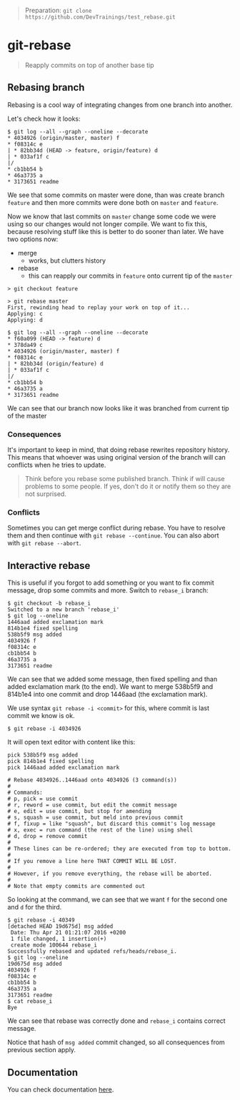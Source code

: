 > Preparation: `git clone https://github.com/DevTrainings/test_rebase.git`

git-rebase
==========

> Reapply commits on top of another base tip

Rebasing branch
---------------

Rebasing is a cool way of integrating changes from one branch into another.

Let's check how it looks:

	$ git log --all --graph --oneline --decorate
	* 4034926 (origin/master, master) f
	* f08314c e
	| * 82bb34d (HEAD -> feature, origin/feature) d
	| * 033af1f c
	|/  
	* cb1bb54 b
	* 46a3735 a
	* 3173651 readme

We see that some commits on master were done, than was create branch `feature` and then more commits were done both on `master` and `feature`.

Now we know that last commits on `master` change some code we were using so our changes would not longer compile. We want to fix this, because resolving stuff like this is better to do sooner than later. We have two options now:

* merge
	* works, but clutters history
* rebase
	* this can reapply our commits in `feature` onto current tip of the `master`

```
> git checkout feature
```

```
> git rebase master
First, rewinding head to replay your work on top of it...
Applying: c
Applying: d
```

```
$ git log --all --graph --oneline --decorate
* f60a099 (HEAD -> feature) d
* 378da49 c
* 4034926 (origin/master, master) f
* f08314c e
| * 82bb34d (origin/feature) d
| * 033af1f c
|/  
* cb1bb54 b
* 46a3735 a
* 3173651 readme
```

We can see that our branch now looks like it was branched from current tip of the master

### Consequences

It's important to keep in mind, that doing rebase rewrites repository history. This means that whoever was using original version of the branch will can conflicts when he tries to update.

> Think before you rebase some published branch. Think if will cause problems to some people. If yes, don't do it or notify them so they are not surprised.

### Conflicts

Sometimes you can get merge conflict during rebase. You have to resolve them and then continue with `git rebase --continue`. You can also abort with `git rebase --abort`.

Interactive rebase
-----------------

This is useful if you forgot to add something or you want to fix commit message, drop some commits and more. Switch to `rebase_i` branch:

	$ git checkout -b rebase_i
	Switched to a new branch 'rebase_i'
	$ git log --oneline
	1446aad added exclamation mark
	814b1e4 fixed spelling
	538b5f9 msg added
	4034926 f
	f08314c e
	cb1bb54 b
	46a3735 a
	3173651 readme

We can see that we added some message, then fixed spelling and than added exclamation mark (to the end). We want to merge 538b5f9 and 814b1e4 into one commit and drop 1446aad (the exclamation mark).

We use syntax `git rebase -i <commit>` for this, where commit is last commit we know is ok.

	$ git rebase -i 4034926

It will open text editor with content like this:

	pick 538b5f9 msg added
	pick 814b1e4 fixed spelling
	pick 1446aad added exclamation mark

	# Rebase 4034926..1446aad onto 4034926 (3 command(s))
	#
	# Commands:
	# p, pick = use commit
	# r, reword = use commit, but edit the commit message
	# e, edit = use commit, but stop for amending
	# s, squash = use commit, but meld into previous commit
	# f, fixup = like "squash", but discard this commit's log message
	# x, exec = run command (the rest of the line) using shell
	# d, drop = remove commit
	#
	# These lines can be re-ordered; they are executed from top to bottom.
	#
	# If you remove a line here THAT COMMIT WILL BE LOST.
	#
	# However, if you remove everything, the rebase will be aborted.
	#
	# Note that empty commits are commented out

So looking at the command, we can see that we want `f` for the second one and `d` for the third.

	$ git rebase -i 40349
	[detached HEAD 19d675d] msg added
	 Date: Thu Apr 21 01:21:07 2016 +0200
	 1 file changed, 1 insertion(+)
	 create mode 100644 rebase_i
	Successfully rebased and updated refs/heads/rebase_i.
	$ git log --oneline
	19d675d msg added
	4034926 f
	f08314c e
	cb1bb54 b
	46a3735 a
	3173651 readme
	$ cat rebase_i 
	Bye

We can see that rebase was correctly done and `rebase_i` contains correct message.

Notice that hash of `msg added` commit changed, so all consequences from previous section apply.

Documentation
-------------

You can check documentation [here](https://git-scm.com/docs/git-rebase).

